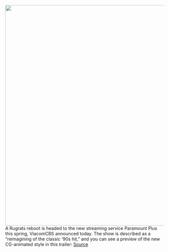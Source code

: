 <img src='https://cdn.vox-cdn.com/thumbor/M8UTPfIe8rq1IzmE9XfXFxWoyZc=/0x0:4920x2768/1200x800/filters:focal(2067x991:2853x1777)/cdn.vox-cdn.com/uploads/chorus_image/image/68870565/PressArt_Rugrats_Babies_.0.jpg' width='700px' /><br/>
A Rugrats reboot is headed to the new streaming service Paramount Plus this spring, ViacomCBS announced today. The show is described as a “reimagining of the classic ‘90s hit,” and you can see a preview of the new CG-animated style in this trailer:
<a href='https://www.theverge.com/2021/2/24/22300034/rugrats-paramount-plus-reboot-original-voice-cast'> Source <a/>